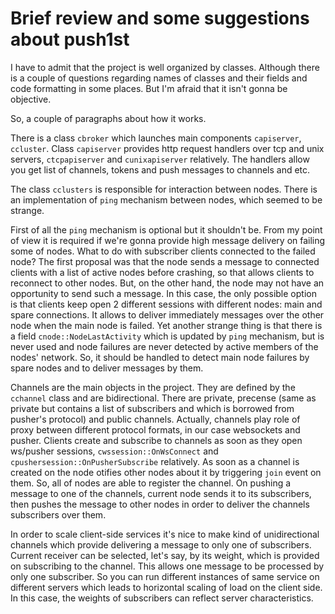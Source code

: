 # Brief review and some suggestions about push1st

I have to admit that the project is well organized by classes. Although there is a couple of questions regarding names of classes and their fields and code formatting in some places. But I'm afraid that it isn't gonna be objective. 

So, a couple of paragraphs about how it works. 

There is a class `cbroker` which launches main components `capiserver`, `ccluster`. Class `capiserver` provides http request handlers over tcp and unix servers, `ctcpapiserver` and `cunixapiserver` relatively. The handlers allow you get list of channels, tokens and push messages to channels and etc.


The class `cclusters` is responsible for interaction between nodes. There is an implementation of `ping` mechanism between nodes, which seemed to be strange.

First of all the `ping` mechanism is optional but it shouldn't be. From my point of view it is required if we're gonna provide high message delivery on failing some of nodes.
What to do with subscriber clients connected to the failed node? The first proposal was that the node sends a message to connected clients with a list of active nodes before crashing, so that allows clients to reconnect to other nodes. But, on the other hand, the node may not have an opportunity to send such a message. In this case, the only possible option is that clients keep open 2 different sessions with different nodes: main and spare connections. It allows to deliver immediately messages over the other node when the main node is failed. 
Yet another strange thing is that there is a field `cnode::NodeLastActivity` which is updated by `ping` mechanism, but is never used and node failures are never detected by active members of the nodes' network. So, it should be handled to detect main node failures by spare nodes and to deliver messages by them. 


Channels are the main objects in the project. They are defined by the `cchannel` class and are bidirectional. There are private, precense (same as private but contains a list of subscribers and which is borrowed from pusher's protocol) and public channels. Actually, channels play role of proxy between different protocol formats, in our case websockets and pusher. Clients create and subscribe to channels as soon as they open ws/pusher sessions, `cwssession::OnWsConnect` and `cpushersession::OnPusherSubscribe` relatively. As soon as a channel is created on the node otifies other nodes about it by triggering `join` event on them. So, all of nodes are able to register the channel.
On pushing a message to one of the channels, current node sends it to its subscribers, then pushes the message to other nodes in order to deliver the channels subscribers over them.

In order to scale client-side services it's nice to make kind of unidirectional channels which provide delivering a message to only one of subscribers. Current receiver can be selected, let's say, by its weight, which is provided on subscribing to the channel. This allows one message to be processed by only one subscriber. So you can run different instances of same service on different servers which leads to horizontal scaling of load on the client side. In this case, the weights of subscribers can reflect server characteristics. 
